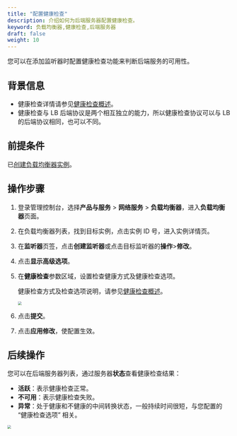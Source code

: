 ```yaml
---
title: "配置健康检查"
description: 介绍如何为后端服务器配置健康检查。
keyword: 负载均衡器,健康检查,后端服务器
draft: false
weight: 10
---
```


您可以在添加监听器时配置健康检查功能来判断后端服务的可用性。

## 背景信息

- 健康检查详情请参见[健康检查概述](../intro/)。
- 健康检查与 LB 后端协议是两个相互独立的能力，所以健康检查协议可以与 LB 的后端协议相同，也可以不同。

## 前提条件

已[创建负载均衡器实例](/network/loadbalancer/manual/lb/create_lb/)。

## 操作步骤

1. 登录管理控制台，选择**产品与服务** > **网络服务** > **负载均衡器**，进入**负载均衡器**页面。

2. 在负载均衡器列表，找到目标实例，点击实例 ID 号，进入实例详情页。

3. 在**监听器**页签，点击**创建监听器**或点击目标监听器的**操作**>**修改**。

4. 点击**显示高级选项**。

5. 在**健康检查**参数区域，设置检查健康方式及健康检查选项。

   健康检查方式及检查选项说明，请参见[健康检查概述](../intro/)。

   <img src="../../../_images/config_healthy_check.png" style="zoom:50%;" />

6. 点击**提交**。
7. 点击**应用修改**，使配置生效。

## 后续操作

您可以在后端服务器列表，通过服务器**状态**查看健康检查结果：

- **活跃**：表示健康检查正常。
- **不可用**：表示健康检查失败。
- **异常**：处于健康和不健康的中间转换状态，一般持续时间很短，与您配置的 “健康检查选项” 相关。

<img src="../../../_images/backend_status.png" style="zoom:50%;" />

